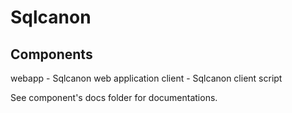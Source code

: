 Sqlcanon
========

Components
----------

webapp - Sqlcanon web application
client - Sqlcanon client script

See component's docs folder for documentations.

